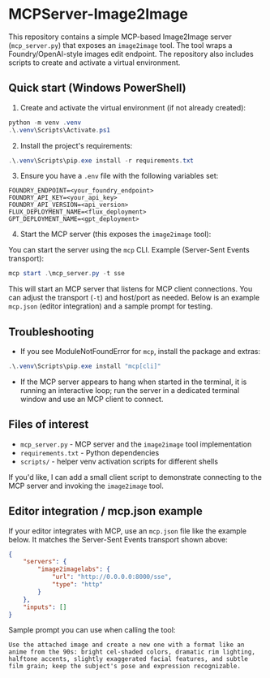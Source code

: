 # MCPServer-Image2Image

This repository contains a simple MCP-based Image2Image server (`mcp_server.py`) that exposes an `image2image` tool. The tool wraps a Foundry/OpenAI-style images edit endpoint. The repository also includes scripts to create and activate a virtual environment.

## Quick start (Windows PowerShell)

1. Create and activate the virtual environment (if not already created):

```powershell
python -m venv .venv
.\.venv\Scripts\Activate.ps1
```

2. Install the project's requirements:

```powershell
.\.venv\Scripts\pip.exe install -r requirements.txt
```

3. Ensure you have a `.env` file with the following variables set:

```
FOUNDRY_ENDPOINT=<your_foundry_endpoint>
FOUNDRY_API_KEY=<your_api_key>
FOUNDRY_API_VERSION=<api_version>
FLUX_DEPLOYMENT_NAME=<flux_deployment>
GPT_DEPLOYMENT_NAME=<gpt_deployment>
```

4. Start the MCP server (this exposes the `image2image` tool):

You can start the server using the `mcp` CLI. Example (Server-Sent Events transport):

```powershell
mcp start .\mcp_server.py -t sse
```

This will start an MCP server that listens for MCP client connections. You can adjust the transport (`-t`) and host/port as needed. Below is an example `mcp.json` (editor integration) and a sample prompt for testing.

## Troubleshooting

- If you see ModuleNotFoundError for `mcp`, install the package and extras:

```powershell
.\.venv\Scripts\pip.exe install "mcp[cli]"
```

- If the MCP server appears to hang when started in the terminal, it is running an interactive loop; run the server in a dedicated terminal window and use an MCP client to connect.

## Files of interest

- `mcp_server.py` - MCP server and the `image2image` tool implementation
- `requirements.txt` - Python dependencies
- `scripts/` - helper venv activation scripts for different shells

If you'd like, I can add a small client script to demonstrate connecting to the MCP server and invoking the `image2image` tool.

## Editor integration / mcp.json example

If your editor integrates with MCP, use an `mcp.json` file like the example below. It matches the Server-Sent Events transport shown above:

```json
{
    "servers": {
        "image2imagelabs": {
            "url": "http://0.0.0.0:8000/sse",
            "type": "http"
        }
    },
    "inputs": []
}
```

Sample prompt you can use when calling the tool:

```text
Use the attached image and create a new one with a format like an anime from the 90s: bright cel-shaded colors, dramatic rim lighting, halftone accents, slightly exaggerated facial features, and subtle film grain; keep the subject's pose and expression recognizable.
```
